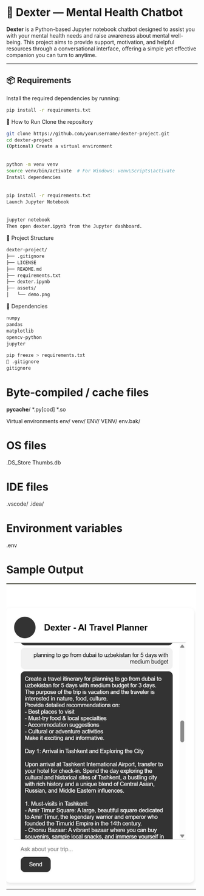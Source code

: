 # 🧠 Dexter — Mental Health Chatbot 

**Dexter** is a Python-based Jupyter notebook chatbot designed to assist you with your mental health needs and raise awareness about mental well-being. This project aims to provide support, motivation, and helpful resources through a conversational interface, offering a simple yet effective companion you can turn to anytime.

---

## 📦 Requirements

Install the required dependencies by running:

```bash
pip install -r requirements.txt
```

🚀 How to Run
Clone the repository

```bash
git clone https://github.com/yourusername/dexter-project.git
cd dexter-project
(Optional) Create a virtual environment
```
```bash

python -m venv venv
source venv/bin/activate  # For Windows: venv\Scripts\activate
Install dependencies
```
```bash

pip install -r requirements.txt
Launch Jupyter Notebook
```
```bash

jupyter notebook
Then open dexter.ipynb from the Jupyter dashboard.
```
📂 Project Structure

```bash
dexter-project/
├── .gitignore
├── LICENSE
├── README.md
├── requirements.txt
├── dexter.ipynb
├── assets/
│   └── demo.png

```
📃 Dependencies

```bash
numpy
pandas
matplotlib
opencv-python
jupyter
```

```bash
pip freeze > requirements.txt
📑 .gitignore
gitignore
```
# Byte-compiled / cache files
__pycache__/
*.py[cod]
*.so

 Virtual environments
env/
venv/
ENV/
VENV/
env.bak/

# OS files
.DS_Store
Thumbs.db

# IDE files
.vscode/
.idea/

# Environment variables
.env

# Sample Output
<img src="https://raw.githubusercontent.com/Nabhan-niz/Travel2day/main/travel3day.jpg" width="500">

